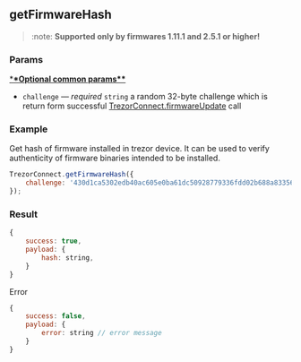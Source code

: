 ## getFirmwareHash

> :note: **Supported only by firmwares 1.11.1 and 2.5.1 or higher!**

### Params

[\***\*Optional common params\*\***](commonParams.md)

-   `challenge` — _required_ `string` a random 32-byte challenge which is return form successful [TrezorConnect.firmwareUpdate](./firmwareUpdate) call

### Example

Get hash of firmware installed in trezor device. It can be used to verify authenticity of firmware binaries intended to be installed.

```javascript
TrezorConnect.getFirmwareHash({
    challenge: '430d1ca5302edb40ac605e0ba61dc50928779336fdd02b688a833564c178307c',
});
```

### Result

```javascript
{
    success: true,
    payload: {
        hash: string,
    }
}
```

Error

```javascript
{
    success: false,
    payload: {
        error: string // error message
    }
}
```
